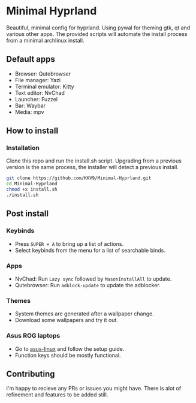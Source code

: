# Minimal Hyprland
Beautiful, minimal config for hyprland. Using pywal for theming gtk, qt and various other apps.
The provided scripts will automate the install process from a minimal archlinux install.

## Default apps
- Browser: Qutebrowser
- File manager: Yazi
- Terminal emulator: Kitty
- Text editor: NvChad
- Launcher: Fuzzel
- Bar: Waybar
- Media: mpv

## How to install

### Installation
Clone this repo and run the install.sh script.
Upgrading from a previous version is the same process, the installer will detect a previous install.

```Bash
git clone https://github.com/KKV9/Minimal-Hyprland.git
cd Minimal-Hyprland
chmod +x install.sh
./install.sh
```

## Post install
### Keybinds
- Press `SUPER + A` to bring up a list of actions.
- Select keybinds from the menu for a list of searchable binds.

### Apps
- NvChad: Run `Lazy sync` followed by `MasonInstallAll` to update.
- Qutebrowser: Run `adblock-update` to update the adblocker.

### Themes
- System themes are generated after a wallpaper change.
- Download some wallpapers and try it out.

### Asus ROG laptops
- Go to <a href="https://asus-linux.org/">asus-linux</a> and follow the setup guide.
- Function keys should be mostly functional.

## Contributing
I'm happy to recieve any PRs or issues you might have.
There is alot of refinement and features to be added still.
